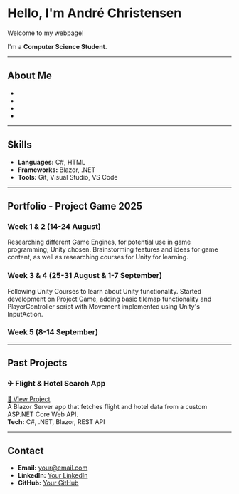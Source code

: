 # Hello, I'm André Christensen

Welcome to my webpage!

I'm a **Computer Science Student**.

---

## About Me
- 
- 
- 
- 

---

## Skills
- **Languages:** C#, HTML
- **Frameworks:** Blazor, .NET
- **Tools:** Git, Visual Studio, VS Code

---

## Portfolio - Project Game 2025
### Week 1 & 2 (14-24 August)
Researching different Game Engines, for potential use in game programming; Unity chosen. Brainstorming features and ideas for game content, as well as researching courses for Unity for learning.

### Week 3 & 4 (25-31 August & 1-7 September)
Following Unity Courses to learn about Unity functionality. Started development on Project Game, adding basic tilemap functionality and PlayerController script with Movement implemented using Unity's InputAction.

### Week 5 (8-14 September)

---

## Past Projects
### ✈ Flight & Hotel Search App
[🔗 View Project](https://yourusername.github.io/flight-hotel-app)  
A Blazor Server app that fetches flight and hotel data from a custom ASP.NET Core Web API.  
**Tech:** C#, .NET, Blazor, REST API

---

## Contact
- **Email:** your@email.com
- **LinkedIn:** [Your LinkedIn](https://linkedin.com/in/yourusername)
- **GitHub:** [Your GitHub](https://github.com/yourusername)

